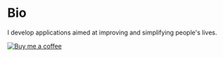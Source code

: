 # Bio

I develop applications aimed at improving and simplifying people's lives.

[![Buy me a coffee](https://img.shields.io/badge/Buy%20me%20a%20coffee-yellow.svg?style=flat-square)](https://buymeacoff.ee/devidd)
